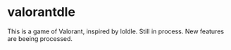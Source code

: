 # valorantdle
This is a game of Valorant, inspired by loldle. Still in process. New features are beeing processed.
